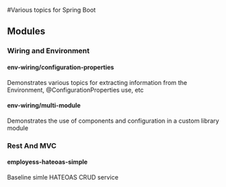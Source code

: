 #Various topics for Spring Boot
## Modules

### Wiring and Environment
#### env-wiring/configuration-properties
 Demonstrates various topics for extracting information from the Environment, @ConfigurationProperties use, etc

#### env-wiring/multi-module 
Demonstrates the use of components and configuration in a custom library module


### Rest And MVC
#### employess-hateoas-simple
Baseline simle HATEOAS CRUD service
  